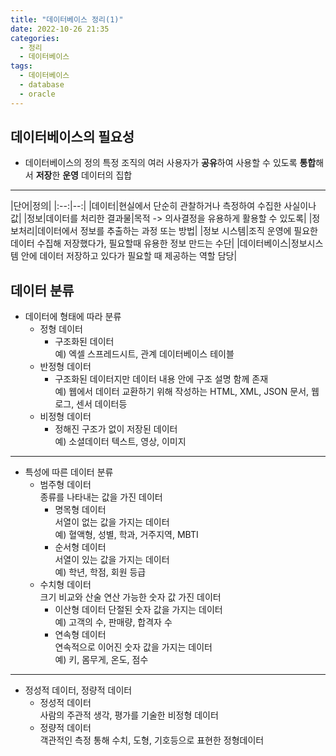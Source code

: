 ```yaml
---
title: "데이터베이스 정리(1)"
date: 2022-10-26 21:35
categories:
  - 정리  
  - 데이터베이스
tags:
  - 데이터베이스
  - database
  - oracle
---
```




## 데이터베이스의 필요성

* 데이터베이스의 정의
특정 조직의 여러 사용자가 **공유**하여 사용할 수 있도록 **통합**해서 **저장**한 **운영** 데이터의 집합

---

|단어|정의|
    |:--:|--:|
    |데이터|현실에서 단순히 관찰하거나 측정하여 수집한 사실이나 값|
    |정보|데이터를 처리한 결과물|목적 -> 의사결정을 유용하게 활용할 수 있도록|
    |정보처리|데이터에서 정보를 추출하는 과정 또는 방법|
    |정보 시스템|조직 운영에 필요한 데이터 수집해 저장했다가, 필요할때 유용한 정보 만드는 수단|
    |데이터베이스|정보시스템 안에 데이터 저장하고 있다가 필요할 때 제공하는 역할 담당|

## 데이터 분류

* 데이터에 형태에 따라 분류  
  * 정형 데이터
    * 구조화된 데이터   
    예) 엑셀 스프레드시트, 관계 데이터베이스 테이블
  * 반정형 데이터
    * 구조화된 데이터지만 데이터 내용 안에 구조 설명 함께 존재  
    예) 웹에서 데이터 교환하기 위해 작성하는 HTML, XML, JSON 문서, 웹 로그, 센서 데이터등
  * 비정형 데이터
    * 정해진 구조가 없이 저장된 데이터   
    예) 소셜데이터 텍스트, 영상, 이미지  
___
* 특성에 따른 데이터 분류 
  * 범주형 데이터  
  종류를 나타내는 값을 가진 데이터
    * 명목형 데이터  
    서열이 없는 값을 가지는 데이터  
    예) 혈액형, 성별, 학과, 거주지역, MBTI
    * 순서형 데이터  
    서열이 있는 값을 가지는 데이터  
    예) 학년, 학점, 회원 등급
  * 수치형 데이터  
  크기 비교와 산술 연산 가능한 숫자 값 가진 데이터 
    * 이산형 데이터
    단절된 숫자 값을 가지는 데이터  
    예) 고객의 수, 판매량, 합격자 수
    * 연속형 데이터  
    연속적으로 이어진 숫자 값을 가지는 데이터  
    예) 키, 몸무게, 온도, 점수  
___
* 정성적 데이터, 정량적 데이터
  * 정성적 데이터  
  사람의 주관적 생각, 평가를 기술한 비정형 데이터
  * 정량적 데이터  
  객관적인 측정 통해 수치, 도형, 기호등으로 표현한 정형데이터


